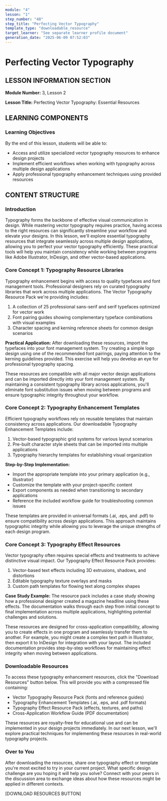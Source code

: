 ```yaml
---
module: "4"
lesson: "1"
step_number: "48"
step_title: "Perfecting Vector Typography"
template_type: "downloadable_resource"
target_learner: "See separate learner profile document"
generation_date: "2025-06-09 07:52:03"
---
```


# Perfecting Vector Typography

## LESSON INFORMATION SECTION

**Module Number:** 3, Lesson 2

**Lesson Title:** Perfecting Vector Typography: Essential Resources

## LEARNING COMPONENTS

### Learning Objectives

By the end of this lesson, students will be able to:

- Access and utilize specialized vector typography resources to enhance design projects
- Implement efficient workflows when working with typography across multiple design applications
- Apply professional typography enhancement techniques using provided resources

## CONTENT STRUCTURE

### Introduction

Typography forms the backbone of effective visual communication in design. While mastering vector typography requires practice, having access to the right resources can significantly streamline your workflow and elevate your designs. In this lesson, we'll explore essential typography resources that integrate seamlessly across multiple design applications, allowing you to perfect your vector typography efficiently. These practical tools will help you maintain consistency while working between programs like Adobe Illustrator, InDesign, and other vector-based applications.

### Core Concept 1: Typography Resource Libraries

Typography enhancement begins with access to quality typefaces and font management tools. Professional designers rely on curated typography libraries that work across multiple applications. The Vector Typography Resource Pack we're providing includes:

1. A collection of 25 professional sans-serif and serif typefaces optimized for vector work
2. Font pairing guides showing complementary typeface combinations with visual examples
3. Character spacing and kerning reference sheets for common design scenarios

**Practical Application:** After downloading these resources, import the typefaces into your font management system. Try creating a simple logo design using one of the recommended font pairings, paying attention to the kerning guidelines provided. This exercise will help you develop an eye for professional typography spacing.

These resources are compatible with all major vector design applications and can be imported directly into your font management system. By maintaining a consistent typography library across applications, you'll eliminate font substitution issues when moving between programs and ensure typographic integrity throughout your workflow.

### Core Concept 2: Typography Enhancement Templates

Efficient typography workflows rely on reusable templates that maintain consistency across applications. Our downloadable Typography Enhancement Templates include:

1. Vector-based typographic grid systems for various layout scenarios
2. Pre-built character style sheets that can be imported into multiple applications
3. Typography hierarchy templates for establishing visual organization

**Step-by-Step Implementation:**
- Import the appropriate template into your primary application (e.g., Illustrator)
- Customize the template with your project-specific content
- Export components as needed when transitioning to secondary applications
- Reference the included workflow guide for troubleshooting common issues

These templates are provided in universal formats (.ai, .eps, and .pdf) to ensure compatibility across design applications. This approach maintains typographic integrity while allowing you to leverage the unique strengths of each design program.

### Core Concept 3: Typography Effect Resources

Vector typography often requires special effects and treatments to achieve distinctive visual impact. Our Typography Effect Resource Pack provides:

1. Vector-based text effects including 3D extrusions, shadows, and distortions
2. Editable typography texture overlays and masks
3. Custom path templates for flowing text along complex shapes

**Case Study Example:** The resource pack includes a case study showing how a professional designer created a magazine headline using these effects. The documentation walks through each step from initial concept to final implementation across multiple applications, highlighting potential challenges and solutions.

These resources are designed for cross-application compatibility, allowing you to create effects in one program and seamlessly transfer them to another. For example, you might create a complex text path in Illustrator, then export it to InDesign for integration with your layout. The included documentation provides step-by-step workflows for maintaining effect integrity when moving between applications.

### Downloadable Resources

To access these typography enhancement resources, click the "Download Resources" button below. This will provide you with a compressed file containing:

- Vector Typography Resource Pack (fonts and reference guides)
- Typography Enhancement Templates (.ai, .eps, and .pdf formats)
- Typography Effect Resource Pack (effects, textures, and paths)
- Cross-Application Workflow Guide (PDF documentation)

These resources are royalty-free for educational use and can be implemented in your design projects immediately. In our next lesson, we'll explore practical techniques for implementing these resources in real-world typography projects.

### Over to You

After downloading the resources, share one typography effect or template you're most excited to try in your current project. What specific design challenge are you hoping it will help you solve? Connect with your peers in the discussion area to exchange ideas about how these resources might be applied in different contexts.

[DOWNLOAD RESOURCES BUTTON]